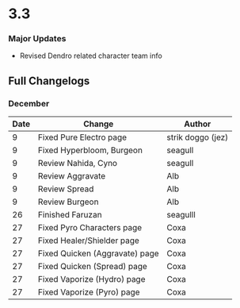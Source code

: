 # 3.3

### Major Updates

* Revised Dendro related character team info

## Full Changelogs

### December

| Date | Change                         | Author            |
| ---- | ------------------------------ | ----------------- |
| 9    | Fixed Pure Electro page        | strik doggo (jez) |
| 9    | Fixed Hyperbloom, Burgeon      | seagull           |
| 9    | Review Nahida, Cyno            | seagull           |
| 9    | Review Aggravate               | Alb               |
| 9    | Review Spread                  | Alb               |
| 9    | Review Burgeon                 | Alb               |
| 26   | Finished Faruzan               | seagulll          |
| 27   | Fixed Pyro Characters page     | Coxa              |
| 27   | Fixed Healer/Shielder page     | Coxa              |
| 27   | Fixed Quicken (Aggravate) page | Coxa              |
| 27   | Fixed Quicken (Spread) page    | Coxa              |
| 27   | Fixed Vaporize (Hydro) page    | Coxa              |
| 27   | Fixed Vaporize (Pyro) page     | Coxa              |
